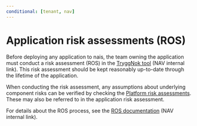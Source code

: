 ```yaml
---
conditional: [tenant, nav]
---
```


# Application risk assessments (ROS)

Before deploying any application to nais, the team owning the application must conduct a risk assessment \(ROS\) in the [TryggNok tool](https://apps.powerapps.com/play/f8517640-ea01-46e2-9c09-be6b05013566) \(NAV internal link\). This risk assessment should be kept reasonably up-to-date through the lifetime of the application.

When conducting the risk assessment, any assumptions about underlying component risks can be verified by checking the [Platform risk assessments](nais-ros.md). These may also be referred to in the application risk assessment.

For details about the ROS process, see the [ROS documentation](https://navno.sharepoint.com/sites/intranett-it/SitePages/IT-sikkerhet-og-risikovurderinger.aspx) \(NAV internal link\).

